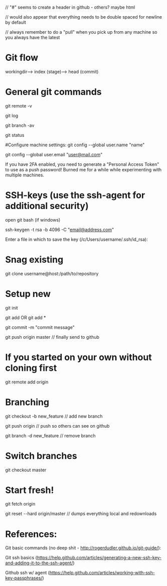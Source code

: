 // "#" seems to create a header in github - others? maybe html

// would also appear that everything needs to be double spaced for newline by default

// always remember to do a "pull" when you pick up from any machine so you always have the latest


# Git flow
workingdir--> index (stage)--> head (commit)

# General git commands
git remote -v

git log

git branch -av

git status

#Configure machine settings:
git config --global user.name "name"

git config --global user.email "user@mail.com"

If you have 2FA enabled, you need to generate a "Personal Access Token" to use as a push password! Burned me for a while while experimenting with multiple machines.

# SSH-keys (use the ssh-agent for additional security)
open git bash (if windows)

ssh-keygen -t rsa -b 4096 -C "email@address.com"

Enter a file in which to save the key (/c/Users/username/.ssh/id_rsa): <press enter>



# Snag existing
git clone username@host:/path/to/repository


# Setup new
git init

git add <filename> OR git add *

git commit -m "commit message"

git push origin master // finally send to github


# If you started on your own without cloning first
git remote add origin <server>


# Branching
git checkout -b new_feature // add new branch

git push origin <branch> // push so others can see on github

git branch -d new_feature // remove branch


# Switch branches
git checkout master


# Start fresh! 
git fetch origin

git reset --hard origin/master // dumps everything local and redownloads




# References:
Git basic commands (no deep shit - http://rogerdudler.github.io/git-guide/):

Git ssh basics (https://help.github.com/articles/generating-a-new-ssh-key-and-adding-it-to-the-ssh-agent/)

Github ssh w/ agent (https://help.github.com/articles/working-with-ssh-key-passphrases/)



